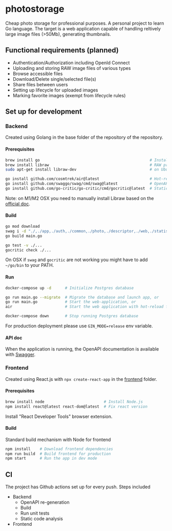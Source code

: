 # photostorage

Cheap photo storage for professional purposes. A personal project to learn Go language.
The target is a web application capable of handling reltively large image files (>50Mb), generating thumbnails.

## Functional requirements (planned)

- Authentication/Authorization including OpenId Connect
- Uploading and storing RAW image files of various types
- Browse accessible files
- Download/Delete single/selected file(s)
- Share files between users
- Setting up lifecycle for uploaded images
- Marking favorite images (exempt from lifecycle rules)

## Set up for development

### Backend

Created using Golang in the base folder of the repository of the repository.

#### Prerequisites

``` sh
brew install go                                                # Install Go
brew install libraw                                            # RAW processing library on OSX, or
sudo apt-get install libraw-dev                                # on Ubuntu

go install github.com/cosmtrek/air@latest                      # Hot-reload for Gin server
go install github.com/swaggo/swag/cmd/swag@latest              # OpenAPI spec generator
go install github.com/go-critic/go-critic/cmd/gocritic@latest  # Static code anlanysis for Go
```

Note: on M1/M2 OSX you need to manually install Libraw based on the [official doc](https://www.libraw.org/docs/Install-LibRaw-eng.html).

#### Build

``` sh
go mod download                                                               # Download Go dependencies
swag i -d "./,./app,./auth,./common,./photo,./descriptor,./web,./statistics"  # Generate OpenAPI spec files
go build main.go                                                              # Build app

go test -v ./...                                                              # Run unit tests
gocritic check ./...                                                          # Run static code analysis
```

On OSX if `swag` and `gocritic` are not working you might have to add `~/go/bin` to your PATH.

#### Run

``` sh
docker-compose up -d      # Initialize Postgres database

go run main.go --migrate  # Migrate the database and launch app, or
go run main.go            # Start the web-application, or
air                       # Start the web application with hot-reload for development

docker-compose down       # Stop running Postgres database 
```

For production deployment please use `GIN_MODE=release` env variable.

#### API doc

When the application is running, the OpenAPI documentation is available with [Swagger](http://localhost:8080/swagger/doc.json).

### Frontend

Created using React.js with `npx create-react-app` in the [frontend](/web/frontend/photostorage) folder.

#### Prerequisites

``` sh
brew install node                          # Install Node.js
npm install react@latest react-dom@latest  # Fix react version 
```

Install "React Developer Tools" browser extension.

#### Build

Standard build mechanism with Node for frontend

``` sh
npm install    # Download frontend dependencies 
npm run build  # Build frontend for production
npm start      # Run the app in dev mode
```

## CI

The project has Github actions set up for every push.
Steps included

- Backend
  - OpenAPI re-generation
  - Build
  - Run unit tests
  - Static code analysis
- Frontend
